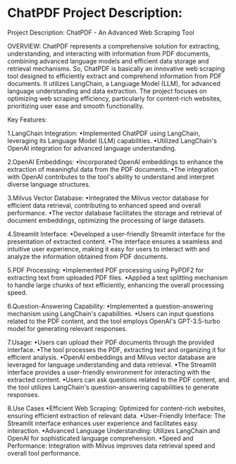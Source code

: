 # ChatPDF Project Description: 
Project Description: ChatPDF - An Advanced Web Scraping Tool

OVERVIEW:
ChatPDF represents a comprehensive solution for extracting, understanding, and interacting with information from PDF documents, combining advanced language models and efficient data storage and retrieval mechanisms.
So, ChatPDF is basically an innovative web scraping tool designed to efficiently extract and comprehend information from PDF documents. It utilizes LangChain, a Language Model (LLM), for advanced language understanding and data extraction. The project focuses on optimizing web scraping efficiency, particularly for content-rich websites, prioritizing user ease and smooth functionality.

Key Features:

1.LangChain Integration:
•Implemented ChatPDF using LangChain, leveraging its Language Model (LLM) capabilities.
•Utilized LangChain's OpenAI integration for advanced language understanding.

2.OpenAI Embeddings:
•Incorporated OpenAI embeddings to enhance the extraction of meaningful data from the PDF documents.
•The integration with OpenAI contributes to the tool's ability to understand and interpret diverse language structures.

3.Milvus Vector Database:
•Integrated the Milvus vector database for efficient data retrieval, contributing to enhanced speed and overall performance.
•The vector database facilitates the storage and retrieval of document embeddings, optimizing the processing of large datasets.

4.Streamlit Interface:
•Developed a user-friendly Streamlit interface for the presentation of extracted content.
•The interface ensures a seamless and intuitive user experience, making it easy for users to interact with and analyze the information obtained from PDF documents.

5.PDF Processing:
•Implemented PDF processing using PyPDF2 for extracting text from uploaded PDF files.
•Applied a text splitting mechanism to handle large chunks of text efficiently, enhancing the overall processing speed.

6.Question-Answering Capability:
•Implemented a question-answering mechanism using LangChain's capabilities.
•Users can input questions related to the PDF content, and the tool employs OpenAI's GPT-3.5-turbo model for generating relevant responses.

7.Usage:
•Users can upload their PDF documents through the provided interface.
•The tool processes the PDF, extracting text and organizing it for efficient analysis.
•OpenAI embeddings and Milvus vector database are leveraged for language understanding and data retrieval.
•The Streamlit interface provides a user-friendly environment for interacting with the extracted content.
•Users can ask questions related to the PDF content, and the tool utilizes LangChain's question-answering capabilities to generate responses.

8.Use Cases
•Efficient Web Scraping: Optimized for content-rich websites, ensuring efficient extraction of relevant data.
•User-Friendly Interface: The Streamlit interface enhances user experience and facilitates easy interaction.
•Advanced Language Understanding: Utilizes LangChain and OpenAI for sophisticated language comprehension.
•Speed and Performance: Integration with Milvus improves data retrieval speed and overall tool performance.
